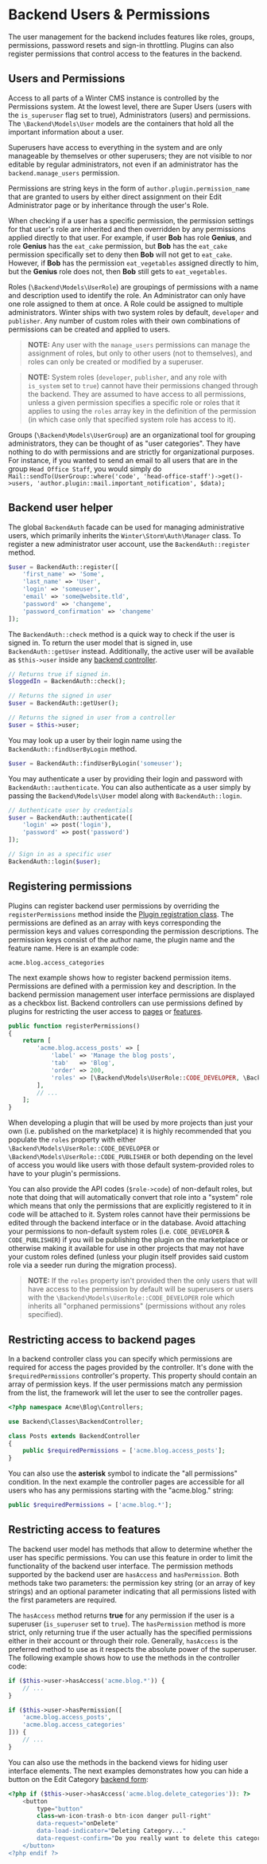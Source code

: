 # Backend Users & Permissions

The user management for the backend includes features like roles, groups, permissions, password resets and sign-in throttling. Plugins can also register permissions that control access to the features in the backend.

## Users and Permissions

Access to all parts of a Winter CMS instance is controlled by the Permissions system. At the lowest level, there are Super Users (users with the `is_superuser` flag set to true), Administrators (users) and permissions. The `\Backend\Models\User` models are the containers that hold all the important information about a user.

Superusers have access to everything in the system and are only manageable by themselves or other superusers; they are not visible to nor editable by regular administrators, not even if an administrator has the `backend.manage_users` permission.

Permissions are string keys in the form of `author.plugin.permission_name` that are granted to users by either direct assignment on their Edit Administrator page or by inheritance through the user's Role.

When checking if a user has a specific permission, the permission settings for that user's role are inherited and then overridden by any permissions applied directly to that user. For example, if user **Bob** has role **Genius**, and role **Genius** has the `eat_cake` permission, but **Bob** has the `eat_cake` permission specifically set to deny then **Bob** will not get to `eat_cake`. However, if **Bob** has the permission `eat_vegetables` assigned directly to him, but the **Genius** role does not, then **Bob** still gets to `eat_vegetables`.

Roles (`\Backend\Models\UserRole`) are groupings of permissions with a name and description used to identify the role. An Administrator can only have one role assigned to them at once. A Role could be assigned to multiple administrators. Winter ships with two system roles by default, `developer` and `publisher`. Any number of custom roles with their own combinations of permissions can be created and applied to users.

> **NOTE:** Any user with the `manage_users` permissions can manage the assignment of roles, but only to other users (not to themselves), and roles can only be created or modified by a superuser.

> **NOTE:** System roles (`developer`, `publisher`, and any role with `is_system` set to `true`) cannot have their permissions changed through the backend. They are assumed to have access to all permissions, unless a given permission specifies a specific role or roles that it applies to using the `roles` array key in the definition of the permission (in which case only that specified system role has access to it).

Groups (`\Backend\Models\UserGroup`) are an organizational tool for grouping administrators, they can be thought of as "user categories". They have nothing to do with permissions and are strictly for organizational purposes. For instance, if you wanted to send an email to all users that are in the group `Head Office Staff`, you would simply do `Mail::sendTo(UserGroup::where('code', 'head-office-staff')->get()->users, 'author.plugin::mail.important_notification', $data);`

## Backend user helper

The global `BackendAuth` facade can be used for managing administrative users, which primarily inherits the `Winter\Storm\Auth\Manager` class. To register a new administrator user account, use the `BackendAuth::register` method.

```php
$user = BackendAuth::register([
    'first_name' => 'Some',
    'last_name' => 'User',
    'login' => 'someuser',
    'email' => 'some@website.tld',
    'password' => 'changeme',
    'password_confirmation' => 'changeme'
]);
```

The `BackendAuth::check` method is a quick way to check if the user is signed in. To return the user model that is signed in, use `BackendAuth::getUser` instead. Additionally, the active user will be available as `$this->user` inside any [backend controller](../backend/controllers-ajax).

```php
// Returns true if signed in.
$loggedIn = BackendAuth::check();

// Returns the signed in user
$user = BackendAuth::getUser();

// Returns the signed in user from a controller
$user = $this->user;
```

You may look up a user by their login name using the `BackendAuth::findUserByLogin` method.

```php
$user = BackendAuth::findUserByLogin('someuser');
```

You may authenticate a user by providing their login and password with `BackendAuth::authenticate`. You can also authenticate as a user simply by passing the `Backend\Models\User` model along with `BackendAuth::login`.

```php
// Authenticate user by credentials
$user = BackendAuth::authenticate([
    'login' => post('login'),
    'password' => post('password')
]);

// Sign in as a specific user
BackendAuth::login($user);
```

## Registering permissions

Plugins can register backend user permissions by overriding the `registerPermissions` method inside the [Plugin registration class](../plugin/registration#registration-file). The permissions are defined as an array with keys corresponding the permission keys and values corresponding the permission descriptions. The permission keys consist of the author name, the plugin name and the feature name. Here is an example code:

```
acme.blog.access_categories
```

The next example shows how to register backend permission items. Permissions are defined with a permission key and description. In the backend permission management user interface permissions are displayed as a checkbox list. Backend controllers can use permissions defined by plugins for restricting the user access to [pages](#restricting-access-to-backend-pages) or [features](#restricting-access-to-features).

```php
public function registerPermissions()
{
    return [
        'acme.blog.access_posts' => [
            'label' => 'Manage the blog posts',
            'tab'   => 'Blog',
            'order' => 200,
            'roles' => [\Backend\Models\UserRole::CODE_DEVELOPER, \Backend\Models\UserRole::CODE_PUBLISHER],
        ],
        // ...
    ];
}
```

When developing a plugin that will be used by more projects than just your own (i.e. published on the marketplace) it is highly recommended that you populate the `roles` property with either `\Backend\Models\UserRole::CODE_DEVELOPER` or `\Backend\Models\UserRole::CODE_PUBLISHER` or both depending on the level of access you would like users with those default system-provided roles to have to your plugin's permissions.

You can also provide the API codes (`$role->code`) of non-default roles, but note that doing that will automatically convert that role into a "system" role which means that only the permissions that are explicitly registered to it in code will be attached to it. System roles cannot have their permissions be edited through the backend interface or in the database. Avoid attaching your permissions to non-default system roles (i.e. `CODE_DEVELOPER` & `CODE_PUBLISHER`) if you will be publishing the plugin on the marketplace or otherwise making it available for use in other projects that may not have your custom roles defined (unless your plugin itself provides said custom role via a seeder run during the migration process).

>**NOTE:** If the `roles` property isn't provided then the only users that will have access to the permission by default will be superusers or users with the `\Backend\Models\UserRole::CODE_DEVELOPER` role which inherits all "orphaned permissions" (permissions without any roles specified).

## Restricting access to backend pages

In a backend controller class you can specify which permissions are required for access the pages provided by the controller. It's done with the `$requiredPermissions` controller's property. This property should contain an array of permission keys. If the user permissions match any permission from the list, the framework will let the user to see the controller pages.

```php
<?php namespace Acme\Blog\Controllers;

use Backend\Classes\BackendController;

class Posts extends BackendController
{
    public $requiredPermissions = ['acme.blog.access_posts'];
}
```

You can also use the **asterisk** symbol to indicate the "all permissions" condition. In the next example the controller pages are accessible for all users who has any permissions starting with the "acme.blog." string:

```php
public $requiredPermissions = ['acme.blog.*'];
```

## Restricting access to features

The backend user model has methods that allow to determine whether the user has specific permissions. You can use this feature in order to limit the functionality of the backend user interface. The permission methods supported by the backend user are `hasAccess` and `hasPermission`. Both methods take two parameters: the permission key string (or an array of key strings) and an optional parameter indicating that all permissions listed with the first parameters are required.

The `hasAccess` method returns **true** for any permission if the user is a superuser (`is_superuser` set to `true`). The `hasPermission` method is more strict, only returning true if the user actually has the specified permissions either in their account or through their role. Generally, `hasAccess` is the preferred method to use as it respects the absolute power of the superuser. The following example shows how to use the methods in the controller code:

```php
if ($this->user->hasAccess('acme.blog.*')) {
    // ...
}

if ($this->user->hasPermission([
    'acme.blog.access_posts',
    'acme.blog.access_categories'
])) {
    // ...
}
```

You can also use the methods in the backend views for hiding user interface elements. The next examples demonstrates how you can hide a button on the Edit Category [backend form](../backend/forms):

```php
<?php if ($this->user->hasAccess('acme.blog.delete_categories')): ?>
    <button
        type="button"
        class=wn-icon-trash-o btn-icon danger pull-right"
        data-request="onDelete"
        data-load-indicator="Deleting Category..."
        data-request-confirm="Do you really want to delete this category?">
    </button>
<?php endif ?>
```
